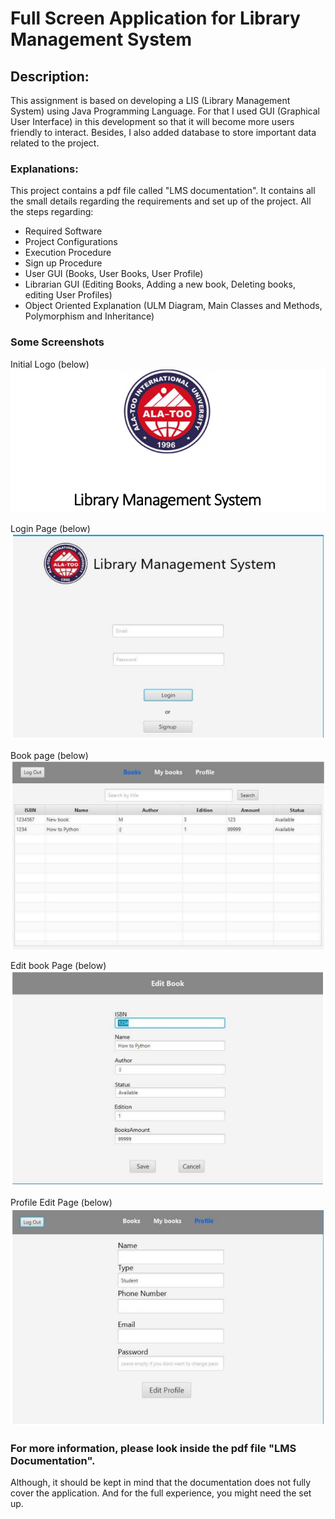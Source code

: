 # Full Screen Application for Library Management System
## Description:
This assignment is based on developing a LIS (Library Management System) using Java
Programming Language. For that I used GUI (Graphical User Interface) in this development so
that it will become more users friendly to interact.
Besides, I also added database to store important data related to the project. 

### Explanations:
This project contains a pdf file called "LMS documentation". It contains all the small details regarding the requirements and set up of the project.
All the steps regarding:
- Required Software
- Project Configurations
- Execution Procedure
- Sign up Procedure
- User GUI (Books, User Books, User Profile)
- Librarian GUI (Editing Books, Adding a new book, Deleting books, editing User Profiles)
- Object Oriented Explanation (ULM Diagram, Main Classes and Methods, Polymorphism and Inheritance)

### Some Screenshots
Initial Logo (below)
<img src="OOP%20App%20Screenshots/Alatoo%20Logo.PNG">

Login Page (below)
<img src="OOP%20App%20Screenshots/Login%20main%20screen.PNG">

Book page  (below)
<img src="OOP%20App%20Screenshots/Books-second.PNG">

Edit book Page  (below)
<img src="OOP%20App%20Screenshots/Editing%20book-fourth.PNG">

Profile Edit Page (below)
<img src="OOP%20App%20Screenshots/Profile%20page-third.PNG">

### For more information, please look inside the pdf file "LMS Documentation".
Although, it should be kept in mind that the documentation does not fully cover the application.
And for the full experience, you might need the set up.
